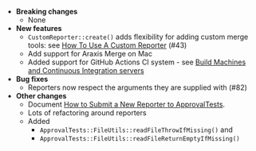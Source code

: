 <!-- See the [v.8.3.0 milestone](https://github.com/approvals/ApprovalTests.cpp/milestone/__MILESTONE_NUMBER__?closed=1) for the full list of changes. -->

* **Breaking changes**
    * None
* **New features**
    * `CustomReporter::create()` adds flexibility for adding custom merge tools: see [How To Use A Custom Reporter](/doc/how_tos/UseACustomReporter.md#top) (#43)
    * Add support for Araxis Merge on Mac
    * Added support for GitHub Actions CI system - see [Build Machines and Continuous Integration servers](/doc/BuildMachinesAndCI.md#top)
* **Bug fixes**
    * Reporters now respect the arguments they are supplied with (#82)
* **Other changes**
    * Document [How to Submit a New Reporter to ApprovalTests](/doc/how_tos/SubmitANewReporterToApprovalTests.md#top).
    * Lots of refactoring around reporters
    * Added
        * `ApprovalTests::FileUtils::readFileThrowIfMissing()` and
        * `ApprovalTests::FileUtils::readFileReturnEmptyIfMissing()`

